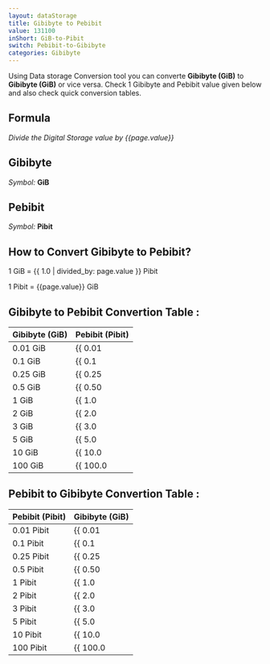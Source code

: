 ```yaml
---
layout: dataStorage
title: Gibibyte to Pebibit
value: 131100
inShort: GiB-to-Pibit
switch: Pebibit-to-Gibibyte
categories: Gibibyte
---
```


Using Data storage Conversion tool you can converte **Gibibyte (GiB)** to **Gibibyte (GiB)** or vice versa. Check 1 Gibibyte and Pebibit value given below and also check quick conversion tables.

## Formula
*Divide the Digital Storage value by {{page.value}}*

## Gibibyte
*Symbol:* **GiB**

## Pebibit
*Symbol:* **Pibit**

## How to Convert Gibibyte to Pebibit?

1 GiB = {{ 1.0 | divided_by: page.value }} Pibit

1 Pibit = {{page.value}} GiB


## Gibibyte to Pebibit Convertion Table :

| Gibibyte (GiB) | Pebibit (Pibit) |
| ---- | ---- |
| 0.01 GiB | {{ 0.01 | divided_by: page.value | round: 12 }} Pibit |
| 0.1 GiB | {{ 0.1 | divided_by: page.value | round: 12 }} Pibit |
| 0.25 GiB | {{ 0.25 | divided_by: page.value | round: 12 }} Pibit |
| 0.5 GiB | {{ 0.50 | divided_by: page.value | round: 12 }} Pibit |
| 1 GiB | {{ 1.0 | divided_by: page.value | round: 12 }} Pibit |
| 2 GiB | {{ 2.0 | divided_by: page.value | round: 12 }} Pibit |
| 3 GiB | {{ 3.0 | divided_by: page.value | round: 12 }} Pibit |
| 5 GiB | {{ 5.0 | divided_by: page.value | round: 12 }} Pibit |
| 10 GiB | {{ 10.0 | divided_by: page.value | round: 12 }} Pibit |
| 100 GiB | {{ 100.0 | divided_by: page.value | round: 12 }} Pibit |

## Pebibit to Gibibyte Convertion Table :

| Pebibit (Pibit) | Gibibyte (GiB) |
| ---- | ---- |
| 0.01 Pibit | {{ 0.01 | times: page.value | round: 12 }} GiB |
| 0.1 Pibit | {{ 0.1 | times: page.value | round: 12 }} GiB |
| 0.25 Pibit | {{ 0.25 | times: page.value | round: 12 }} GiB |
| 0.5 Pibit | {{ 0.50 | times: page.value | round: 12 }} GiB |
| 1 Pibit | {{ 1.0 | times: page.value | round: 12 }} GiB |
| 2 Pibit | {{ 2.0 | times: page.value | round: 12 }} GiB |
| 3 Pibit | {{ 3.0 | times: page.value | round: 12 }} GiB |
| 5 Pibit | {{ 5.0 | times: page.value | round: 12 }} GiB |
| 10 Pibit | {{ 10.0 | times: page.value | round: 12 }} GiB |
| 100 Pibit | {{ 100.0 | times: page.value | round: 12 }} GiB |


<script>
document.getElementById('selectInput')[13].selected = true
document.getElementById('selectOutput')[19].selected = true
</script>
